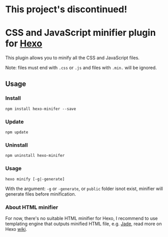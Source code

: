 # This project's discontinued!

# CSS and JavaScript minifier plugin for [Hexo]

This plugin allows you to minify all the CSS and JavaScript files.

Note: files must end with `.css` or `.js` and files with `.min.` will be ignored.

## Usage

### Install

```
npm install hexo-minifer --save
```

### Update

```
npm update
```

### Uninstall

```
npm uninstall hexo-minifer
```

### Usage

```
hexo minify [-g|-generate]
```

With the argument: `-g` or `-generate`, or `public` folder isnot exist, minifier will generate files before minification.

### About HTML minifier

For now, there's no suitable HTML minifier for Hexo, I recommend to use templating engine that outputs minified HTML file, e.g. [Jade](http://jade-lang.com/), read more on Hexo [wiki](https://github.com/tommy351/hexo/wiki/Plugins).

[Hexo]: http://zespia.tw/hexo
